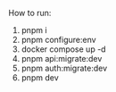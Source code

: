 How to run:

1. pnpm i
2. pnpm configure:env
3. docker compose up -d
4. pnpm api:migrate:dev
5. pnpm auth:migrate:dev
6. pnpm dev
